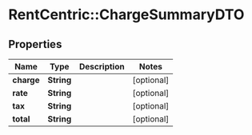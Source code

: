 # RentCentric::ChargeSummaryDTO

## Properties
Name | Type | Description | Notes
------------ | ------------- | ------------- | -------------
**charge** | **String** |  | [optional] 
**rate** | **String** |  | [optional] 
**tax** | **String** |  | [optional] 
**total** | **String** |  | [optional] 


